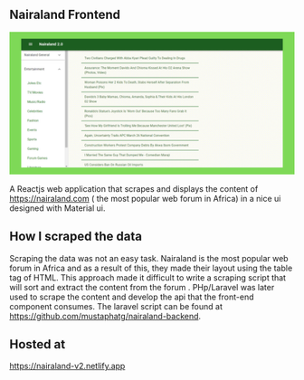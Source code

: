 
## Nairaland Frontend
<img src="https://github.com/mustaphatg/nairaland/blob/main/Nairalnd%20-%20Github.png" >

A Reactjs web application that scrapes and  displays the content of https://nairaland.com ( the most popular web forum in Africa) in a nice ui designed with Material ui.


## How I scraped the data
Scraping the data was not an easy task. Nairaland is the most popular web forum in Africa and as a result of this, they made their layout using the table tag of HTML. This approach made it difficult to write a scraping script that will sort and extract the content from the forum . PHp/Laravel was later used to scrape the content and develop the api that the front-end component consumes. The laravel script can be found at https://github.com/mustaphatg/nairaland-backend.


## Hosted at
https://nairaland-v2.netlify.app
